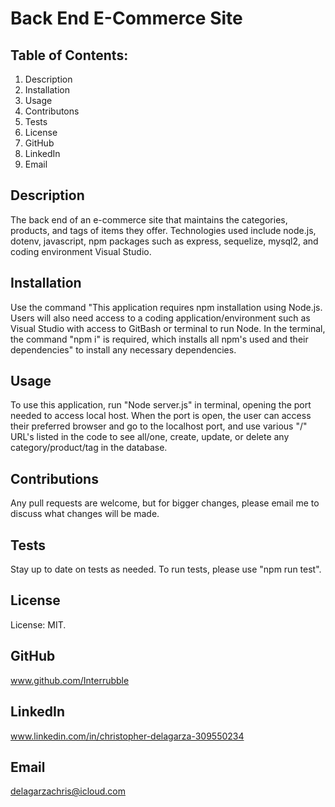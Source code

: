 # Back End E-Commerce Site

## Table of Contents:

1. Description
2. Installation
3. Usage
4. Contributons
5. Tests
6. License
7. GitHub
8. LinkedIn
9. Email

## Description

The back end of an e-commerce site that maintains the categories, products, and tags of items they offer. Technologies used include node.js, dotenv, javascript, npm packages such as express, sequelize, mysql2, and coding environment Visual Studio.

## Installation

Use the command "This application requires npm installation using Node.js. Users will also need access to a coding application/environment such as Visual Studio with access to GitBash or terminal to run Node. In the terminal, the command "npm i" is required, which installs all npm's used and their dependencies" to install any necessary dependencies.

## Usage

To use this application, run "Node server.js" in terminal, opening the port needed to access local host. When the port is open, the user can access their preferred browser and go to the localhost port, and use various "/" URL's listed in the code to see all/one, create, update, or delete any category/product/tag in the database.

## Contributions

Any pull requests are welcome, but for bigger changes, please email me to discuss what changes will be made.

## Tests

Stay up to date on tests as needed. To run tests, please use "npm run test".

## License

License: MIT.

## GitHub

www.github.com/Interrubble

## LinkedIn

www.linkedin.com/in/christopher-delagarza-309550234

## Email

delagarzachris@icloud.com